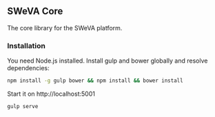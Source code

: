 ## SWeVA Core

The core library for the SWeVA platform.

### Installation

You need Node.js installed.
Install gulp and bower globally and resolve dependencies:

```sh
npm install -g gulp bower && npm install && bower install
```

Start it on http://localhost:5001 

```sh
gulp serve
```

